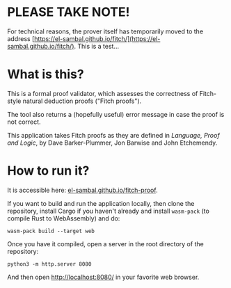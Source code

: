 # PLEASE TAKE NOTE!

For technical reasons, the prover itself has temporarily moved to the address [https://el-sambal.github.io/fitch/](https://el-sambal.github.io/fitch/). This is a test...

# What is this?

This is a formal proof validator, which assesses the correctness of Fitch-style natural deduction proofs ("Fitch proofs").

The tool also returns a (hopefully useful) error message in case the proof is not correct.

This application takes Fitch proofs as they are defined in *Language, Proof and Logic*, by Dave Barker-Plummer, Jon Barwise and John Etchemendy.

# How to run it?

It is accessible here: [el-sambal.github.io/fitch-proof](https://el-sambal.github.io/fitch).

If you want to build and run the application locally, then clone the repository, install Cargo if you haven't already and install `wasm-pack` (to compile Rust to WebAssembly) and do:

```
wasm-pack build --target web
```

Once you have it compiled, open a server in the root directory of the repository:
```
python3 -m http.server 8080
```

And then open [http://localhost:8080/](http://localhost:8080/) in your favorite web browser.
